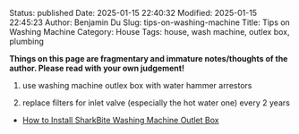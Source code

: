 Status: published
Date: 2025-01-15 22:40:32
Modified: 2025-01-15 22:45:23
Author: Benjamin Du
Slug: tips-on-washing-machine
Title: Tips on Washing Machine
Category: House
Tags: house, wash machine, outlex box, plumbing

**Things on this page are fragmentary and immature notes/thoughts of the author. Please read with your own judgement!**

1. use washing machine outlex box with water hammer arrestors  

2. replace filters for inlet valve (especially the hot water one) every 2 years

- [How to Install SharkBite Washing Machine Outlet Box](https://www.youtube.com/watch?v=DmTEPqAtWYY)

